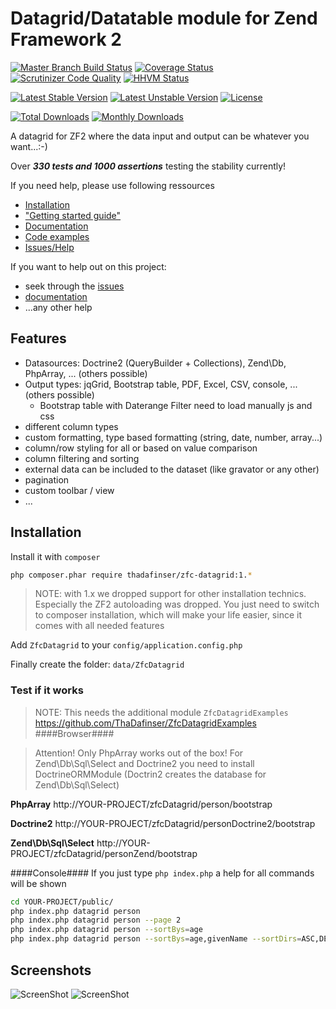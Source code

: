 # Datagrid/Datatable module for Zend Framework 2 
[![Master Branch Build Status](https://secure.travis-ci.org/ThaDafinser/ZfcDatagrid.png?branch=master)](http://travis-ci.org/ThaDafinser/ZfcDatagrid)
[![Coverage Status](https://coveralls.io/repos/ThaDafinser/ZfcDatagrid/badge.png?branch=master)](https://coveralls.io/r/ThaDafinser/ZfcDatagrid?branch=master)
[![Scrutinizer Code Quality](https://scrutinizer-ci.com/g/ThaDafinser/ZfcDatagrid/badges/quality-score.png?b=master)](https://scrutinizer-ci.com/g/ThaDafinser/ZfcDatagrid/?branch=master)
[![HHVM Status](http://hhvm.h4cc.de/badge/thadafinser/zfc-datagrid.svg)](http://hhvm.h4cc.de/package/thadafinser/zfc-datagrid)

[![Latest Stable Version](https://poser.pugx.org/thadafinser/zfc-datagrid/v/stable.png)](https://packagist.org/packages/thadafinser/zfc-datagrid)
[![Latest Unstable Version](https://poser.pugx.org/thadafinser/zfc-datagrid/v/unstable.png)](https://packagist.org/packages/thadafinser/zfc-datagrid)
[![License](https://poser.pugx.org/thadafinser/zfc-datagrid/license.png)](https://packagist.org/packages/thadafinser/zfc-datagrid)

[![Total Downloads](https://poser.pugx.org/thadafinser/zfc-datagrid/downloads.png)](https://packagist.org/packages/thadafinser/zfc-datagrid)
[![Monthly Downloads](https://poser.pugx.org/thadafinser/zfc-datagrid/d/monthly)](https://packagist.org/packages/thadafinser/zfc-datagrid)

A datagrid for ZF2 where the data input and output can be whatever you want...:-)

Over ***330 tests and 1000 assertions*** testing the stability currently! 

If you need help, please use following ressources
- [Installation](https://github.com/ThaDafinser/ZfcDatagrid#installation) 
-  ["Getting started guide"](https://github.com/ThaDafinser/ZfcDatagrid/blob/master/docs/02.%20Quick%20Start.md)
- [Documentation](https://github.com/ThaDafinser/ZfcDatagrid/blob/master/docs/)
- [Code examples](https://github.com/ThaDafinser/ZfcDatagrid/blob/master/src/ZfcDatagrid/Examples/Controller/)
- [Issues/Help](https://github.com/ThaDafinser/ZfcDatagrid/issues)

If you want to help out on this project:
- seek through the [issues](https://github.com/ThaDafinser/ZfcDatagrid/issues)
- [documentation](https://github.com/ThaDafinser/ZfcDatagrid/blob/master/docs/)
- ...any other help

## Features
* Datasources: Doctrine2 (QueryBuilder + Collections), Zend\Db, PhpArray, ... (others possible)
* Output types: jqGrid, Bootstrap table, PDF, Excel, CSV, console, ... (others possible)
  *  Bootstrap table with Daterange Filter need to load manually js and css
* different column types
* custom formatting, type based formatting (string, date, number, array...)
* column/row styling for all or based on value comparison
* column filtering  and sorting
* external data can be included to the dataset (like gravator or any other)
* pagination
* custom toolbar / view
* ...

## Installation

Install it with ``composer``
```sh
php composer.phar require thadafinser/zfc-datagrid:1.*
```

> NOTE: with 1.x we dropped support for other installation technics. Especially the ZF2 autoloading was dropped. You just need to switch to composer installation, which will make your life easier, since it comes with all needed features

Add `ZfcDatagrid` to your `config/application.config.php`

Finally create the folder: `data/ZfcDatagrid`

### Test if it works

> NOTE: This needs the additional module `ZfcDatagridExamples` https://github.com/ThaDafinser/ZfcDatagridExamples
####Browser####

> Attention! Only PhpArray works out of the box!
> For Zend\Db\Sql\Select and Doctrine2 you need to install DoctrineORMModule (Doctrin2 creates the database for Zend\Db\Sql\Select)

**PhpArray** http://YOUR-PROJECT/zfcDatagrid/person/bootstrap

**Doctrine2** http://YOUR-PROJECT/zfcDatagrid/personDoctrine2/bootstrap

**Zend\Db\Sql\Select** http://YOUR-PROJECT/zfcDatagrid/personZend/bootstrap


####Console####
If you just type `php index.php` a help for all commands will be shown
```sh
cd YOUR-PROJECT/public/
php index.php datagrid person
php index.php datagrid person --page 2
php index.php datagrid person --sortBys=age
php index.php datagrid person --sortBys=age,givenName --sortDirs=ASC,DESC
```

## Screenshots
![ScreenShot](https://raw.github.com/ThaDafinser/ZfcDatagrid/master/docs/screenshots/ZfcDatagrid_bootstrap.jpg)
![ScreenShot](https://raw.github.com/ThaDafinser/ZfcDatagrid/master/docs/screenshots/ZfcDatagrid_console.jpg)
